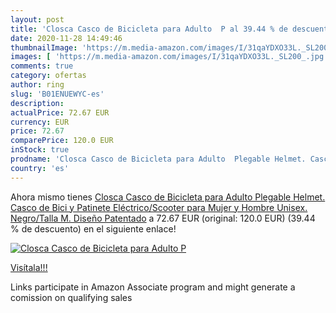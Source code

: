 ```yaml
---
layout: post
title: 'Closca Casco de Bicicleta para Adulto  P al 39.44 % de descuento'
date: 2020-11-28 14:49:46
thumbnailImage: 'https://m.media-amazon.com/images/I/31qaYDXO33L._SL200_.jpg'
images: [ 'https://m.media-amazon.com/images/I/31qaYDXO33L._SL200_.jpg' ]
comments: true
category: ofertas
author: ring
slug: 'B01ENUEWYC-es'
description:
actualPrice: 72.67 EUR
currency: EUR
price: 72.67
comparePrice: 120.0 EUR
inStock: true
prodname: 'Closca Casco de Bicicleta para Adulto  Plegable Helmet. Casco de Bici y Patinete Eléctrico/Scooter para Mujer y Hombre Unisex. Negro/Talla M. Diseño Patentado'
country: 'es'
---
```


Ahora mismo tienes [Closca Casco de Bicicleta para Adulto  Plegable Helmet. Casco de Bici y Patinete Eléctrico/Scooter para Mujer y Hombre Unisex. Negro/Talla M. Diseño Patentado](https://www.amazon.es/dp/B01ENUEWYC/?tag=tolees-21) a 72.67 EUR (original: 120.0 EUR) (39.44 %  de descuento) en el siguiente enlace!

[![Closca Casco de Bicicleta para Adulto  P](https://m.media-amazon.com/images/I/31qaYDXO33L._SL200_.jpg)](https://www.amazon.es/dp/B01ENUEWYC/?tag=tolees-21)

[Visítala!!!](https://www.amazon.es/dp/B01ENUEWYC/?tag=tolees-21)

Links participate in Amazon Associate program and might generate a comission on qualifying sales
